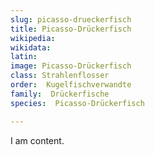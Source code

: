 ```yaml
---
slug: picasso-drueckerfisch
title: Picasso-Drückerfisch
wikipedia: 
wikidata: 
latin:
image: Picasso-Drückerfisch
class: Strahlenflosser
order:  Kugelfischverwandte
family:  Drückerfische
species:  Picasso-Drückerfisch

---
```


I am content.
